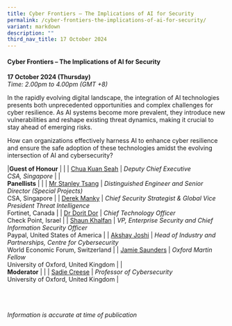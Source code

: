 ```yaml
---
title: Cyber Frontiers – The Implications of AI for Security
permalink: /cyber-frontiers-the-implications-of-ai-for-security/
variant: markdown
description: ""
third_nav_title: 17 October 2024
---
```

#### **Cyber Frontiers – The Implications of AI for Security**

**17 October 2024 (Thursday)**  
*Time: 2.00pm to 4.00pm (GMT +8)*

In the rapidly evolving digital landscape, the integration of AI technologies presents both unprecedented opportunities and complex challenges for cyber resilience. As AI systems become more prevalent, they introduce new vulnerabilities and reshape existing threat dynamics, making it crucial to stay ahead of emerging risks.

How can organizations effectively harness AI to enhance cyber resilience and ensure the safe adoption of these technologies amidst the evolving intersection of AI and cybersecurity?

|**Guest of Honour**          |                                                              |
| [Chua Kuan Seah](/speakers/chua-kuan-seah/)  | *Deputy Chief Executive* <br>*CSA, Singapore*     |
|<br>**Panellists**          |                                                              |
| [Mr Stanley Tsang](/speakers/mr-stanley-tsang/)  | *Distinguished Engineer and Senior Director (Special Projects)* <br>CSA, Singapore     |
| [Derek Manky](/speakers/derek-manky/)  | *Chief Security Strategist &amp; Global Vice President Threat Intelligence*<br> Fortinet, Canada      |
| [Dr Dorit Dor](/speakers/dr-dorit-dor/)  | *Chief Technology Officer* <br>Check Point, Israel     |
| [Shaun Khalfan](/speakers/shaun-khalfan/)  | *VP, Enterprise Security and Chief Information Security Officer* <br>Paypal, United States of America     |
| [Akshay Joshi](/speakers/akshay-joshi/)  | *Head of Industry and Partnerships, Centre for Cybersecurity* <br>World Economic Forum, Switzerland     |
| [Jamie Saunders](/speakers/jamie-saunders/)  | *Oxford Martin Fellow* <br>University of Oxford, United Kingdom     |
|<br>**Moderator**          |                                                              |
| [Sadie Creese](/speakers/sadie-creese/)  | *Professor of Cybersecurity* <br>University of Oxford, United Kingdom     |

<br><br><br>
*Information is accurate at time of publication*